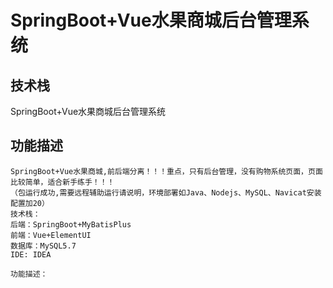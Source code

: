# SpringBoot+Vue水果商城后台管理系统


## 技术栈
SpringBoot+Vue水果商城后台管理系统
## 功能描述
```
SpringBoot+Vue水果商城,前后端分离！！！重点，只有后台管理，没有购物系统页面，页面比较简单，适合新手练手！！！
（包运行成功,需要远程辅助运行请说明，环境部署如Java、Nodejs、MySQL、Navicat安装配置加20）
技术栈：
后端：SpringBoot+MyBatisPlus
前端：Vue+ElementUI
数据库：MySQL5.7
IDE: IDEA

功能描述：

```
